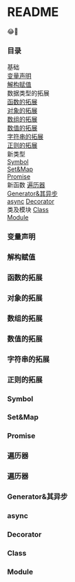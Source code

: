 # README
:joy::shit:
### 目录
基础  
[变量声明](#变量声明)  
[解构赋值](#解构赋值)  
数据类型的拓展  
[函数的拓展](#函数的拓展)  
[对象的拓展](#对象的拓展)  
[数组的拓展](#数组的拓展)  
[数值的拓展](#数值的拓展)  
[字符串的拓展](#字符串的拓展)  
[正则的拓展](#正则的拓展)  
新类型  
[Symbol](#Symbol)  
[Set&Map](#Set&Map)  
[Promise](#Promise)  
新函数
[遍历器](#遍历器)  
[Generator&其异步](#Generator&其异步)  
[async](#async)
[Decorator](#Decorator)   
类及模块
[Class](#Class)  
[Module](#Module)  

### 变量声明
### 解构赋值
### 函数的拓展
### 对象的拓展
### 数组的拓展
### 数值的拓展
### 字符串的拓展
### 正则的拓展
### Symbol
### Set&Map
### Promise
### 遍历器
### 遍历器
### Generator&其异步
### async
### Decorator
### Class
### Module
